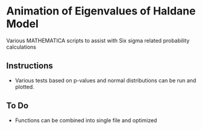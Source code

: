 # Animation of Eigenvalues of Haldane Model
Various MATHEMATICA scripts to assist with Six sigma related probability calculations

## Instructions
* Various tests based on p-values and normal distributions can be run and plotted.

## To Do
* Functions can be combined into single file and optimized

